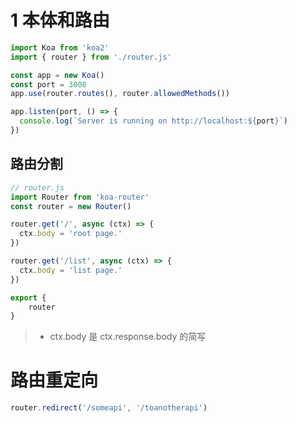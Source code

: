 # 1 本体和路由

``` js
import Koa from 'koa2'
import { router } from './router.js'

const app = new Koa()
const port = 3000
app.use(router.routes(), router.allowedMethods())

app.listen(port, () => {
  console.log(`Server is running on http://localhost:${port}`)
})
```

## 路由分割

``` js
// router.js
import Router from 'koa-router'
const router = new Router()

router.get('/', async (ctx) => {
  ctx.body = 'root page.'
})

router.get('/list', async (ctx) => {
  ctx.body = 'list page.'
})

export {
	router
}
```



> - ctx.body  是 ctx.response.body 的简写

# 路由重定向

``` js
router.redirect('/someapi', '/toanotherapi')
```


